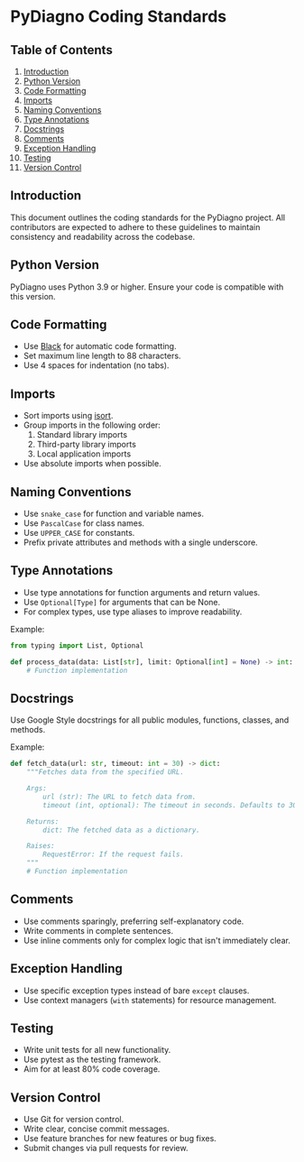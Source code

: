# PyDiagno Coding Standards

## Table of Contents
1. [Introduction](#introduction)
2. [Python Version](#python-version)
3. [Code Formatting](#code-formatting)
4. [Imports](#imports)
5. [Naming Conventions](#naming-conventions)
6. [Type Annotations](#type-annotations)
7. [Docstrings](#docstrings)
8. [Comments](#comments)
9. [Exception Handling](#exception-handling)
10. [Testing](#testing)
11. [Version Control](#version-control)

## Introduction

This document outlines the coding standards for the PyDiagno project. All contributors are expected to adhere to these guidelines to maintain consistency and readability across the codebase.

## Python Version

PyDiagno uses Python 3.9 or higher. Ensure your code is compatible with this version.

## Code Formatting

- Use [Black](https://github.com/psf/black) for automatic code formatting.
- Set maximum line length to 88 characters.
- Use 4 spaces for indentation (no tabs).

## Imports

- Sort imports using [isort](https://pycqa.github.io/isort/).
- Group imports in the following order:
  1. Standard library imports
  2. Third-party library imports
  3. Local application imports
- Use absolute imports when possible.

## Naming Conventions

- Use `snake_case` for function and variable names.
- Use `PascalCase` for class names.
- Use `UPPER_CASE` for constants.
- Prefix private attributes and methods with a single underscore.

## Type Annotations

- Use type annotations for function arguments and return values.
- Use `Optional[Type]` for arguments that can be None.
- For complex types, use type aliases to improve readability.

Example:
```python
from typing import List, Optional

def process_data(data: List[str], limit: Optional[int] = None) -> int:
    # Function implementation
```

## Docstrings

Use Google Style docstrings for all public modules, functions, classes, and methods.

Example:

```python
def fetch_data(url: str, timeout: int = 30) -> dict:
    """Fetches data from the specified URL.

    Args:
        url (str): The URL to fetch data from.
        timeout (int, optional): The timeout in seconds. Defaults to 30.

    Returns:
        dict: The fetched data as a dictionary.

    Raises:
        RequestError: If the request fails.
    """
    # Function implementation
```

## Comments

- Use comments sparingly, preferring self-explanatory code.
- Write comments in complete sentences.
- Use inline comments only for complex logic that isn't immediately clear.

## Exception Handling

- Use specific exception types instead of bare `except` clauses.
- Use context managers (`with` statements) for resource management.

## Testing

- Write unit tests for all new functionality.
- Use pytest as the testing framework.
- Aim for at least 80% code coverage.

## Version Control

- Use Git for version control.
- Write clear, concise commit messages.
- Use feature branches for new features or bug fixes.
- Submit changes via pull requests for review.


